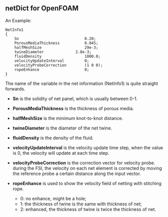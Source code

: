 ## netDict for OpenFOAM

An Example:
```
NetInfo1
{
    Sn                             0.20;
    PorousMediaThickness           0.045; 
    halfMeshSize                   29e-3; 
    twineDiameter	           2.8e-3; 
    fluidDensity                   1000.0;
    velocityUpdateInterval         0; 
    velocityProbeCorrection        (1 0 0);		
    ropeEnhance                    0;
}
```
The name of the variable in the net information (NetInfo1) is quite straight forwards.

- **Sn** is the solidity of net panel, which is usually between 0-1.

- **PorousMediaThickness** is the thickness of porous media. 

- **halfMeshSize** is the minimum knot-to-knot distance.

- **twineDiameter** is the diameter of the net twine.

- **fluidDensity** is the density of the fluid.

- **velocityUpdateInterval** is the velocity update time step, when the value is 0, the velocity will update at each time step.

- **velocityProbeCorrection** is the correction vector for velocity probe. during the FSI, the velocity on each net element is corrected by moving the reference probe a certain distance along the input vector. 

- **ropeEnhance** is used to show the velocity field of netting with stitching rope.
    - 0: no enhance, might be a hole; 
    - 1: the thickness of twine is the same with thickness of net; 
    - 2: enhanced, the thickness of twine is twice the thickness of net.